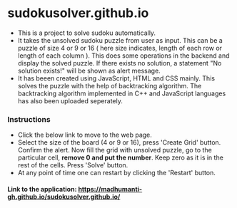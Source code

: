 # sudokusolver.github.io
- This is a project to solve sudoku automatically.
- It takes the unsolved sudoku puzzle from user as input. This can be a puzzle of size 4 or 9 or 16 ( here size indicates, length of each row or length of each column ). This does some operations in the backend and display the solved puzzle. If there exists no solution, a statement "No solution exists!" will be shown as alert message.
- It has beeen created using JavaScript, HTML and CSS mainly. This solves the puzzle with the help of backtracking algorithm. The backtracking algorithm implemented in C++ and JavaScript languages has also been uploaded seperately.

### Instructions
- Click the below link to move to the web page.
- Select the size of the board (4 or 9 or 16), press 'Create Grid' button. Confirm the alert. Now fill the grid with unsolved puzzle, go to the particular cell, **remove 0 and put the number**. Keep zero as it is in the rest of the cells. Press 'Solve' button.
- At any point of time one can restart by clicking the 'Restart' button.

#### Link to the application: https://madhumanti-gh.github.io/sudokusolver.github.io/ 
